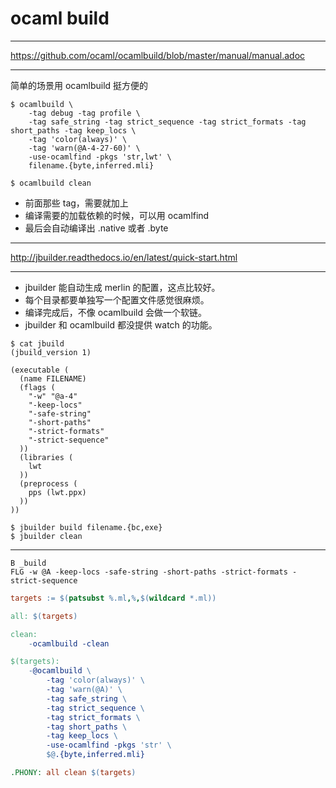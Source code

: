 # ocaml build

---

https://github.com/ocaml/ocamlbuild/blob/master/manual/manual.adoc

---

简单的场景用 ocamlbuild 挺方便的

```
$ ocamlbuild \
    -tag debug -tag profile \
    -tag safe_string -tag strict_sequence -tag strict_formats -tag short_paths -tag keep_locs \
    -tag 'color(always)' \
    -tag 'warn(@A-4-27-60)' \
    -use-ocamlfind -pkgs 'str,lwt' \
    filename.{byte,inferred.mli}

$ ocamlbuild clean
```

- 前面那些 tag，需要就加上
- 编译需要的加载依赖的时候，可以用 ocamlfind
- 最后会自动编译出 .native 或者 .byte

---

http://jbuilder.readthedocs.io/en/latest/quick-start.html

---

- jbuilder 能自动生成 merlin 的配置，这点比较好。
- 每个目录都要单独写一个配置文件感觉很麻烦。
- 编译完成后，不像 ocamlbuild 会做一个软链。
- jbuilder 和 ocamlbuild 都没提供 watch 的功能。

```
$ cat jbuild
(jbuild_version 1)

(executable (
  (name FILENAME)
  (flags (
    "-w" "@a-4"
    "-keep-locs"
    "-safe-string"
    "-short-paths"
    "-strict-formats"
    "-strict-sequence"
  ))
  (libraries (
    lwt
  ))
  (preprocess (
    pps (lwt.ppx)
  ))
))

$ jbuilder build filename.{bc,exe}
$ jbuilder clean
```

---

```merlin
B _build
FLG -w @A -keep-locs -safe-string -short-paths -strict-formats -strict-sequence
```

```makefile
targets := $(patsubst %.ml,%,$(wildcard *.ml))

all: $(targets)

clean:
	-ocamlbuild -clean

$(targets):
	-@ocamlbuild \
		-tag 'color(always)' \
		-tag 'warn(@A)' \
		-tag safe_string \
		-tag strict_sequence \
		-tag strict_formats \
		-tag short_paths \
		-tag keep_locs \
		-use-ocamlfind -pkgs 'str' \
		$@.{byte,inferred.mli}

.PHONY: all clean $(targets)
```
